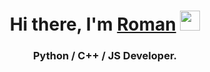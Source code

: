 <h1 align="center">Hi there, I'm <a href="linkedin.com/in/roman-cherkasov-a60a7a234" target="_blank">Roman</a> 
<img src="https://github.com/blackcater/blackcater/raw/main/images/Hi.gif" height="32"/></h1>
<h3 align="center">Python / C++ / JS Developer.</h3>
